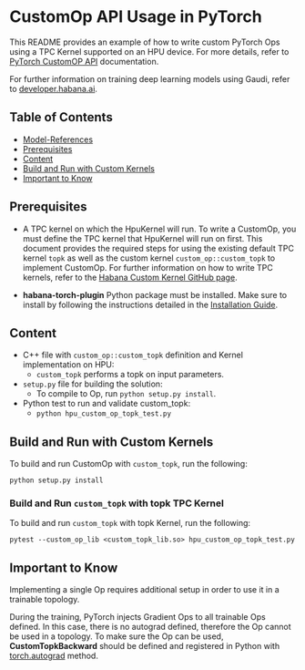 # CustomOp API Usage in PyTorch

This README provides an example of how to write custom PyTorch Ops using a TPC Kernel supported on an HPU device. For more details, refer to [PyTorch CustomOP API](https://docs.habana.ai/en/latest/PyTorch/PyTorch_CustomOp_API/page_index.html) documentation.

For further information on training deep learning models using Gaudi, refer to [developer.habana.ai](https://developer.habana.ai/resources/).

## Table of Contents

* [Model-References](../../../README.md)
* [Prerequisites](#prerequisites)
* [Content](#content)
* [Build and Run with Custom Kernels](#build-and-run-with-custom-kernels)
* [Important to Know](#important-to-know)

## Prerequisites

- A TPC kernel on which the HpuKernel will run. To write a CustomOp, you must define the TPC kernel that HpuKernel will run on first. This document provides the required steps for using the existing default TPC kernel `topk` as well as the custom kernel `custom_op::custom_topk` to implement CustomOp. For further information on how to write TPC kernels, refer to the [Habana Custom Kernel GitHub page](https://github.com/HabanaAI/Habana_Custom_Kernel).

- **habana-torch-plugin** Python package must be installed. Make sure to install by following the instructions detailed in the [Installation Guide](https://docs.habana.ai/en/latest/Installation_Guide/index.html).

## Content

- C++ file with `custom_op::custom_topk` definition and Kernel implementation on HPU:
    - `custom_topk` performs a topk on input parameters.
- `setup.py` file for building the solution:
    - To compile to Op, run ```python setup.py install```.
- Python test to run and validate custom_topk:
    - ```python hpu_custom_op_topk_test.py```

## Build and Run with Custom Kernels

To build and run CustomOp with `custom_topk`, run the following:

```python setup.py install```

### Build and Run `custom_topk` with topk TPC Kernel

To build and run `custom_topk` with topk Kernel, run the following:

```pytest --custom_op_lib <custom_topk_lib.so> hpu_custom_op_topk_test.py```

## Important to Know

Implementing a single Op requires additional setup in order to use it in a trainable topology.

During the training, PyTorch injects Gradient Ops to all trainable Ops defined.
In this case, there is no autograd defined, therefore the Op cannot be used in a topology.
To make sure the Op can be used, **CustomTopkBackward** should be defined and registered in Python with [torch.autograd](https://pytorch.org/docs/stable/notes/extending.html) method.

